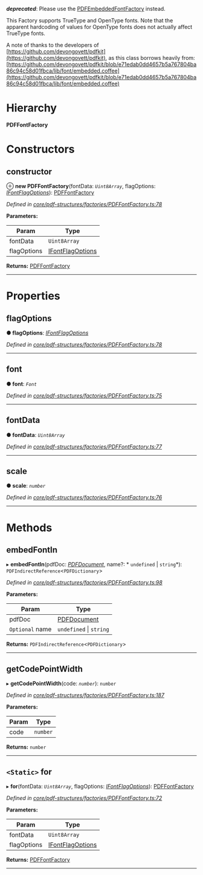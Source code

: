 

*__deprecated__*: Please use the [PDFEmbeddedFontFactory](_core_pdf_structures_factories_pdfembeddedfontfactory_.pdfembeddedfontfactory.md) instead.

This Factory supports TrueType and OpenType fonts. Note that the apparent hardcoding of values for OpenType fonts does not actually affect TrueType fonts.

A note of thanks to the developers of [https://github.com/devongovett/pdfkit](https://github.com/devongovett/pdfkit), as this class borrows heavily from: [https://github.com/devongovett/pdfkit/blob/e71edab0dd4657b5a767804ba86c94c58d01fbca/lib/font/embedded.coffee](https://github.com/devongovett/pdfkit/blob/e71edab0dd4657b5a767804ba86c94c58d01fbca/lib/font/embedded.coffee)

# Hierarchy

**PDFFontFactory**

# Constructors

<a id="constructor"></a>

##  constructor

⊕ **new PDFFontFactory**(fontData: *`Uint8Array`*, flagOptions: *[IFontFlagOptions](../interfaces/_core_pdf_structures_factories_pdffontfactory_.ifontflagoptions.md)*): [PDFFontFactory](_core_pdf_structures_factories_pdffontfactory_.pdffontfactory.md)

*Defined in [core/pdf-structures/factories/PDFFontFactory.ts:78](https://github.com/Hopding/pdf-lib/blob/21a2bec/src/core/pdf-structures/factories/PDFFontFactory.ts#L78)*

**Parameters:**

| Param | Type |
| ------ | ------ |
| fontData | `Uint8Array` |
| flagOptions | [IFontFlagOptions](../interfaces/_core_pdf_structures_factories_pdffontfactory_.ifontflagoptions.md) |

**Returns:** [PDFFontFactory](_core_pdf_structures_factories_pdffontfactory_.pdffontfactory.md)

___

# Properties

<a id="flagoptions"></a>

##  flagOptions

**● flagOptions**: *[IFontFlagOptions](../interfaces/_core_pdf_structures_factories_pdffontfactory_.ifontflagoptions.md)*

*Defined in [core/pdf-structures/factories/PDFFontFactory.ts:78](https://github.com/Hopding/pdf-lib/blob/21a2bec/src/core/pdf-structures/factories/PDFFontFactory.ts#L78)*

___
<a id="font"></a>

##  font

**● font**: *`Font`*

*Defined in [core/pdf-structures/factories/PDFFontFactory.ts:75](https://github.com/Hopding/pdf-lib/blob/21a2bec/src/core/pdf-structures/factories/PDFFontFactory.ts#L75)*

___
<a id="fontdata"></a>

##  fontData

**● fontData**: *`Uint8Array`*

*Defined in [core/pdf-structures/factories/PDFFontFactory.ts:77](https://github.com/Hopding/pdf-lib/blob/21a2bec/src/core/pdf-structures/factories/PDFFontFactory.ts#L77)*

___
<a id="scale"></a>

##  scale

**● scale**: *`number`*

*Defined in [core/pdf-structures/factories/PDFFontFactory.ts:76](https://github.com/Hopding/pdf-lib/blob/21a2bec/src/core/pdf-structures/factories/PDFFontFactory.ts#L76)*

___

# Methods

<a id="embedfontin"></a>

##  embedFontIn

▸ **embedFontIn**(pdfDoc: *[PDFDocument](_core_pdf_document_pdfdocument_.pdfdocument.md)*, name?: * `undefined` &#124; `string`*): `PDFIndirectReference`<`PDFDictionary`>

*Defined in [core/pdf-structures/factories/PDFFontFactory.ts:98](https://github.com/Hopding/pdf-lib/blob/21a2bec/src/core/pdf-structures/factories/PDFFontFactory.ts#L98)*

**Parameters:**

| Param | Type |
| ------ | ------ |
| pdfDoc | [PDFDocument](_core_pdf_document_pdfdocument_.pdfdocument.md) |
| `Optional` name |  `undefined` &#124; `string`|

**Returns:** `PDFIndirectReference`<`PDFDictionary`>

___
<a id="getcodepointwidth"></a>

##  getCodePointWidth

▸ **getCodePointWidth**(code: *`number`*): `number`

*Defined in [core/pdf-structures/factories/PDFFontFactory.ts:187](https://github.com/Hopding/pdf-lib/blob/21a2bec/src/core/pdf-structures/factories/PDFFontFactory.ts#L187)*

**Parameters:**

| Param | Type |
| ------ | ------ |
| code | `number` |

**Returns:** `number`

___
<a id="for"></a>

## `<Static>` for

▸ **for**(fontData: *`Uint8Array`*, flagOptions: *[IFontFlagOptions](../interfaces/_core_pdf_structures_factories_pdffontfactory_.ifontflagoptions.md)*): [PDFFontFactory](_core_pdf_structures_factories_pdffontfactory_.pdffontfactory.md)

*Defined in [core/pdf-structures/factories/PDFFontFactory.ts:72](https://github.com/Hopding/pdf-lib/blob/21a2bec/src/core/pdf-structures/factories/PDFFontFactory.ts#L72)*

**Parameters:**

| Param | Type |
| ------ | ------ |
| fontData | `Uint8Array` |
| flagOptions | [IFontFlagOptions](../interfaces/_core_pdf_structures_factories_pdffontfactory_.ifontflagoptions.md) |

**Returns:** [PDFFontFactory](_core_pdf_structures_factories_pdffontfactory_.pdffontfactory.md)

___

